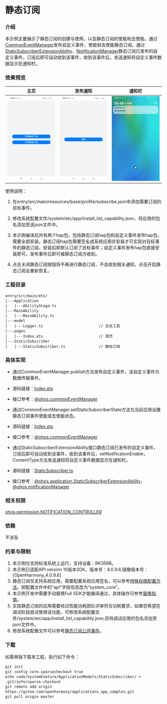 # 静态订阅

### 介绍

本示例主要展示了静态订阅的创建与使用，以及静态订阅的使能和去使能。通过[CommonEventManager](https://gitee.com/openharmony/docs/blob/master/zh-cn/application-dev/reference/apis/js-apis-commonEventManager.md)发布自定义事件，使能和去使能静态订阅。通过[StaticSubscriberExtensionAbility](https://gitee.com/openharmony/docs/blob/master/zh-cn/application-dev/reference/apis/js-apis-application-staticSubscriberExtensionAbility.md)、[NotificationManager](https://gitee.com/openharmony/docs/blob/master/zh-cn/application-dev/reference/apis/js-apis-notificationManager.md)静态订阅已发布的自定义事件，订阅后即可自动收到该事件，收到该事件后，发送通知将自定义事件数据显示在通知栏。

### 效果预览

| 主页                             | 发布通知                              | 通知栏                                     |
| ------------------------------ | --------------------------------- | --------------------------------------- |
| ![iamge](screenshots/main.png) | ![iamge](screenshots/publish.png) | ![iamge](screenshots/device/static.png) |

使用说明：

1. 在entry/src/main/resources/base/profile/subscribe.json中添加需要订阅的目标事件。

2. 修改系统配置文件/system/etc/app/install_list_capability.json，将应用的包名添加至该json文件中。

3. 本示例编译后共有两个hap包，包括静态订阅hap包和自定义事件发布hap包，需要全部安装。静态订阅hap包需要签名成系统应用并安装才可实现对目标事件的静态订阅，安装后即默认订阅了目标事件；自定义事件发布hap包直接安装即可，发布事件后即可被静态订阅方收到。

4. 点击关闭静态订阅按钮将不再进行静态订阅，不会收到相关通知，点击开启静态订阅会重新恢复。

### 工程目录

```
entry/src/main/ets/
|---Application
|   |---AbilityStage.ts                   
|---MainAbility
|   |---MainAbility.ts
|---model
|   |---Logger.ts                         // 日志工具
|---pages
|   |---Index.ets                         // 首页
|---StaticSubscriber
|   |---StaticSubscriber.ts               // 静态订阅
```

### 具体实现

* 通过CommonEventManager.publish方法发布自定义事件，该自定义事件为数据传输事件。

* 源码链接：[Index.ets](publish/src/main/ets/pages/Index.ets)

* 接口参考：[@ohos.commonEventManager](https://gitee.com/openharmony/docs/blob/master/zh-cn/application-dev/reference/apis/js-apis-commonEventManager.md)

* 通过CommonEventManager.setStaticSubscriberState方法为当前应用设置静态订阅事件使能或去使能状态。

* 源码链接：[Index.ets](publish/src/main/ets/pages/Index.ets)

* 接口参考：[@ohos.commonEventManager](https://gitee.com/openharmony/docs/blob/master/zh-cn/application-dev/reference/apis/js-apis-commonEventManager.md)

* 通过StaticSubscriberExtensionAbility接口静态订阅已发布的自定义事件，订阅后即可自动收到该事件，收到该事件后，setNotificationEnable，ContentType方法发送通知将自定义事件数据显示在通知栏。

* 源码链接：[StaticSubscriber.ts](entry/src/main/ets/StaticSubscriber/StaticSubscriber.ts)

* 接口参考：[@ohos.application.StaticSubscriberExtensionAbility](https://gitee.com/openharmony/docs/blob/master/zh-cn/application-dev/reference/apis/js-apis-application-staticSubscriberExtensionAbility.md)，[@ohos.notificationManager](https://gitee.com/openharmony/docs/blob/master/zh-cn/application-dev/reference/apis/js-apis-notificationManager.md)

### 相关权限

[ohos.permission.NOTIFICATION_CONTROLLER](https://gitee.com/openharmony/docs/blob/master/zh-cn/application-dev/security/permission-list.md#ohospermissionnotification_controller)

### 依赖

不涉及

### 约束与限制

1. 本示例仅支持标准系统上运行，支持设备：RK3568。
2. 本示例已适配API version 10版本SDK，版本号：4.0.9.6,镜像版本号：[OpenHarmony_4.0.9.6]
3. 静态订阅仅支持系统应用，需要配置系统应用签名，可以参考[特殊权限配置方法](https://docs.openharmony.cn/pages/v3.2/zh-cn/application-dev/security/hapsigntool-overview.md/)，把配置文件中的“apl”字段信息改为“system_core”。
4. 本示例开发中需要手动替换Full SDK才能编译通过，具体操作可参考[替换指南](https://docs.openharmony.cn/pages/v3.2/zh-cn/application-dev/quick-start/full-sdk-switch-guide.md/)。
5. 实现静态订阅的应用需要经过性能功耗团队评审符合功耗要求，如果您希望在调试阶段尝试使用该功能，可修改系统配置文件/system/etc/app/install_list_capability.json,将待调试应用的包名添加至json文件中。
6. 修改系统配置文件可以参考[静态订阅公共事件](https://gitee.com/openharmony/docs/blob/master/zh-cn/application-dev/application-models/common-event-static-subscription.md)。

### 下载

如需单独下载本工程，执行如下命令：

```
git init
git config core.sparsecheckout true
echo code/SystemFeature/ApplicationModels/StaticSubscriber/ > .git/info/sparse-checkout
git remote add origin https://gitee.com/openharmony/applications_app_samples.git
git pull origin master
```
